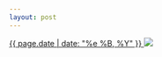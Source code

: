 ```yaml
---
layout: post
---
```


<p>
  <a href="/454">
    <time>{{ page.date | date: "%e %B, %Y" }}</time>
  </a>
  <a href="/454"><img src="{{ site.assets_url }}/454.jpg"/></a>
</p>
